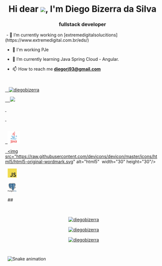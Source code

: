 <h1 align="center">Hi dear <img src="https://raw.githubusercontent.com/kaueMarques/kaueMarques/master/hi.gif" width="30px">, I'm Diego Bizerra da Silva</h1>

<h3 align="center">fullstack developer</h3> - 🔭 I’m currently working on [extremedigitalsolucitions](https://www.extremedigital.com.br/eds/)

- 👯 I'm working PJe

- 🌱 I’m currently learning Java Spring Cloud - Angular.

- 📫 How to reach me **diegorj93@gmail.com** 

<div>

  <a href="https://github.com/dgsilva">

   <img height="180em" src="https://github-readme-stats.vercel.app/api?username=dgsilva&show_icons=true&theme=dracula" alt="diegobizerra"/>

    <img height="180em" src="https://github-readme-stats.vercel.app/api/top-langs/?username=dgsilva&layout=compact&langs_count=168&theme=dracula"/>

 </div> <div style="display: inline_block"><br>

  <img src="https://raw.githubusercontent.com/devicons/devicon/master/icons/java/java-original-wordmark.svg" alt="java" width="40" height="40"/>

  <img src="https://raw.githubusercontent.com/devicons/devicon/master/icons/html5/html5-original-wordmark.svg" alt="html5"  width="30" height="30"/>

  <img src="https://raw.githubusercontent.com/devicons/devicon/master/icons/javascript/javascript-original.svg" alt="javascript" width="30" height="30"/>

  <img src="https://raw.githubusercontent.com/devicons/devicon/master/icons/postgresql/postgresql-original-wordmark.svg" alt="postgresql" width="30" height="30"/>

</div>

  ## <div align="center">  

  <a href="https://www.linkedin.com/in/diegob1/" target="_blank"><img align="center" src="https://cdn.jsdelivr.net/npm/simple-icons@3.0.1/icons/linkedin.svg" alt="diegobizerra" height="20" width="20" /></a>


  <a href="https://www.facebook.com/diego.bizerradasilva" target="_blank"><img align="center" src="https://cdn.jsdelivr.net/npm/simple-icons@3.0.1/icons/facebook.svg" alt="diegobizerra" height="20" width="20" /></a>

  <a href="https://www.instagram.com/diegobrj/" target="_blank"><img align="center" src="https://cdn.jsdelivr.net/npm/simple-icons@3.0.1/icons/instagram.svg" alt="diegobizerra" height="20" width="20" /></a>

  </div>

  ![Snake animation](https://github.com/diegobizerra/diegobizerra/blob/output/github-contribution-grid-snake.svg)


